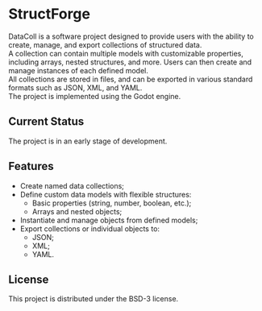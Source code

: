 # StructForge
DataColl is a software project designed to provide users with the ability to create, manage, and export collections of structured data.<br/>
A collection can contain multiple models with customizable properties, including arrays, nested structures, and more. Users can then create and manage instances of each defined model.<br/>
All collections are stored in files, and can be exported in various standard formats such as JSON, XML, and YAML.<br/>
The project is implemented using the Godot engine.

## Current Status
The project is in an early stage of development.

## Features
- Create named data collections;
- Define custom data models with flexible structures:
	- Basic properties (string, number, boolean, etc.);
	- Arrays and nested objects;
- Instantiate and manage objects from defined models;
- Export collections or individual objects to:
	- JSON;
	- XML;
	- YAML.

## License
This project is distributed under the BSD-3 license.
